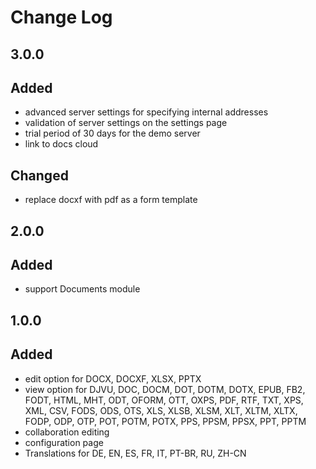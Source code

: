 # Change Log

## 3.0.0

## Added

- advanced server settings for specifying internal addresses
- validation of server settings on the settings page
- trial period of 30 days for the demo server
- link to docs cloud

## Changed

- replace docxf with pdf as a form template

## 2.0.0

## Added

- support Documents module

## 1.0.0

## Added

- edit option for DOCX, DOCXF, XLSX, PPTX
- view option for DJVU, DOC, DOCM, DOT, DOTM, DOTX, EPUB, FB2, FODT, HTML, MHT, ODT, OFORM, OTT, OXPS, PDF, RTF, TXT,
  XPS, XML, CSV, FODS, ODS, OTS, XLS, XLSB, XLSM, XLT, XLTM, XLTX, FODP, ODP, OTP, POT, POTM, POTX, PPS, PPSM, PPSX,
  PPT, PPTM
- collaboration editing
- configuration page
- Translations for DE, EN, ES, FR, IT, PT-BR, RU, ZH-CN
